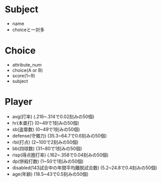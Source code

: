 # Subject
- name
- choiceと一対多

# Choice
- attribute_num
- choice(A or B)
- score(1~9)
- subject

# Player
- avg(打率) (.216~.314で0.02刻みの50個)
- hr(本塁打) (0~49で1刻みの50個)
- sb(盗塁数) (0~49で1刻みの50個)
- defense(守備力) (35.3~64.7で0.6刻みの50個)
- rbi(打点) (2~100で2刻みの50個)
- bb(四球数) (31~80で1刻みの50個)
- risp(得点圏打率) (.162~.358で0.04刻みの50個)
- dp(併殺打数) (1~50で1刻みの50個)
- disabled(143試合中の年間平均離脱試合数) (5.2~24.8で0.4刻みの50個)
- age(年齢) (18.5~43で0.5刻みの50個)